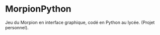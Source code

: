 # MorpionPython
Jeu du Morpion en interface graphique, codé en Python au lycée.
(Projet personnel).
